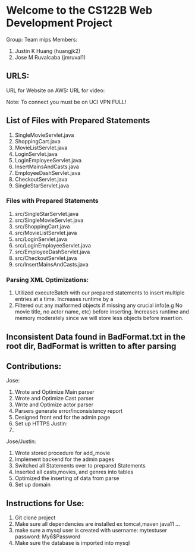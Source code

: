 # Welcome to the CS122B Web Development Project
Group: Team mips
Members:
1. Justin K Huang (huangjk2)
2. Jose M Ruvalcaba (jmruval1)

## URLS:
URL for Website on AWS: 
URL for video: 

Note: To connect you must be on UCI VPN FULL!

## List of Files with Prepared Statements
1. SingleMovieServlet.java
2. ShoppingCart.java
3. MovieListServlet.java
4. LoginServlet.java
5. LoginEmployeeServlet.java
6. InsertMainsAndCasts.java
7. EmployeeDashServlet.java
8. CheckoutServlet.java
9. SingleStarServlet.java


### Files with Prepared Statements
1. src/SingleStarServlet.java
2. src/SingleMovieServlet.java
3. src/ShoppingCart.java
4. src/MovieListServlet.java
5. src/LoginServlet.java
6. src/LoginEmployeeServlet.java
7. src/EmployeeDashServlet.java
8. src/CheckoutServlet.java
9. src/InsertMainsAndCasts.java

### Parsing XML Optimizations:
1. Utilized executeBatch with our prepared statements to insert multiple entries at a time. 
   Increases runtime by a 
2. Filtered out any malformed objects if missing any crucial info(e.g No movie title, no actor 
   name, etc) before inserting. Increases runtime and memory moderately since we will store less 
   objects before insertion.

## Inconsistent Data found in BadFormat.txt in the root dir, BadFormat is written to after parsing

## Contributions:
Jose:
1. Wrote and Optimize Main parser
2. Wrote and Optimize Cast parser
3. Write and Optimize actor parser
4. Parsers generate error/inconsistency report
5. Designed front end for the admin page
6. Set up HTTPS
Justin:
1.
Jose/Justin:
1. Wrote stored procedure for add_movie
2. Implement backend for the admin pages
3. Switched all Statements over to prepared Statements
4. Inserted all casts,movies, and genres into tables
5. Optimized the inserting of data from parse
6. Set up domain


## Instructions for Use:
1. Git clone project
2. Make sure all dependencies are installed ex tomcat,maven java11 ...
3. make sure a mysql user is created with username: mytestuser password: My6$Password
4. Make sure the database is imported into mysql
